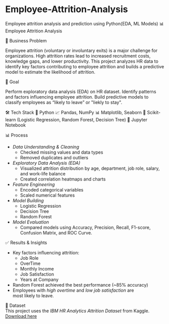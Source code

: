# Employee-Attrition-Analysis
Employee attrition analysis and prediction using Python(EDA, ML Models)
📊 Employee Attrition Analysis

📌 Business Problem

Employee attrition (voluntary or involuntary exits) is a major challenge for organizations. High attrition rates lead to increased recruitment costs, knowledge gaps, and lower productivity.
This project analyzes HR data to identify key factors contributing to employee attrition and builds a predictive model to estimate the likelihood of attrition.

🎯 Goal

Perform exploratory data analysis (EDA) on HR dataset.
Identify patterns and factors influencing employee attrition.
Build predictive models to classify employees as “likely to leave” or "liekly to stay".

🛠 Tech Stack
🐍 Python
📈 Pandas, NumPy
📊 Matplotlib, Seaborn
🤖 Scikit-learn (Logistic Regression, Random Forest, Decision Tree)
📝 Jupyter Notebook


📊 Process

- *Data Understanding & Cleaning*
  - Checked missing values and data types
  - Removed duplicates and outliers
- *Exploratory Data Analysis (EDA)*
  - Visualized attrition distribution by age, department, job role, salary, and work-life balance
  - Created correlation heatmaps and charts
- *Feature Engineering*
  - Encoded categorical variables
  - Scaled numerical features
- *Model Building*
  - Logistic Regression
  - Decision Tree
  - Random Forest
- *Model Evaluation*
  - Compared models using Accuracy, Precision, Recall, F1-score, Confusion Matrix, and ROC Curve.

 ✅ Results & Insights
- Key factors influencing attrition:
  - Job Role
  - OverTime
  - Monthly Income
  - Job Satisfaction
  - Years at Company
- Random Forest achieved the best performance (~85% accuracy)
- Employees with *high overtime* and *low job satisfaction* are most likely to leave.

📎 Dataset  
This project uses the *IBM HR Analytics Attrition Dataset* from Kaggle.  
[Download here](https://www.kaggle.com/datasets/pavansubhasht/ibm-hr-analytics-attrition-dataset)



